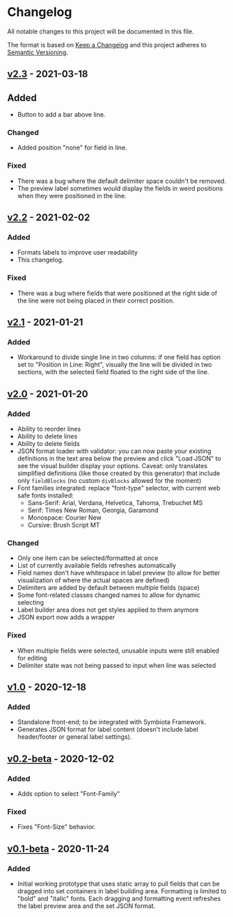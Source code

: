 # Changelog

All notable changes to this project will be documented in this file.

The format is based on [Keep a Changelog](http://keepachangelog.com/)
and this project adheres to [Semantic Versioning](http://semver.org/).

<!-- ## [v] - 2020-MM-DD
### Added
- - [PROJECTNAME-UUUU](http://tickets.projectname.com/browse/PROJECTNAME-UUUU)
  MINOR Fix module foo tests
### Changed
### Fixed -->

## [v2.3](https://github.com/arbolitoloco/symbiota-label-generator/releases/tag/v2.2) - 2021-03-18

## Added

- Button to add a bar above line.

### Changed

- Added position "none" for field in line.

### Fixed

- There was a bug where the default delimiter space couldn't be removed.
- The preview label sometimes would display the fields in weird positions when they were positioned in the line.

## [v2.2](https://github.com/arbolitoloco/symbiota-label-generator/releases/tag/v2.2) - 2021-02-02

### Added

- Formats labels to improve user readability
- This changelog.

### Fixed

- There was a bug where fields that were positioned at the right side of the line were not being placed in their correct position.

## [v2.1](https://github.com/arbolitoloco/symbiota-label-generator/releases/tag/v2.1) - 2021-01-21

### Added

- Workaround to divide single line in two columns: if one field has option set to "Position in Line: Right", visually the line will be divided in two sections, with the selected field floated to the right side of the line.

## [v2.0](https://github.com/arbolitoloco/symbiota-label-generator/releases/tag/v2.0) - 2021-01-20

### Added

- Ability to reorder lines
- Ability to delete lines
- Ability to delete fields
- JSON format loader with validator: you can now paste your existing definitions in the text area below the preview and click "Load JSON" to see the visual builder display your options. Caveat: only translates simplified definitions (like those created by this generator) that include only `fieldBlocks` (no custom `divBlocks` allowed for the moment)
- Font families integrated: replace "font-type" selector, with current web safe fonts installed:
  - Sans-Serif: Arial, Verdana, Helvetica, Tahoma, Trebuchet MS
  - Serif: Times New Roman, Georgia, Garamond
  - Monospace: Courier New
  - Cursive: Brush Script MT

### Changed

- Only one item can be selected/formatted at once
- List of currently available fields refreshes automatically
- Field names don't have whitespace in label preview (to allow for better visualization of where the actual spaces are defined)
- Delimiters are added by default between multiple fields (space)
- Some font-related classes changed names to allow for dynamic selecting
- Label builder area does not get styles applied to them anymore
- JSON export now adds a wrapper

### Fixed

- When multiple fields were selected, unusable inputs were still enabled for editing
- Delimiter state was not being passed to input when line was selected

## [v1.0](https://github.com/arbolitoloco/symbiota-label-generator/releases/tag/v1.0) - 2020-12-18

### Added

- Standalone front-end; to be integrated with Symbiota Framework.
- Generates JSON format for label content (doesn't include label header/footer or general label settings).

## [v0.2-beta](https://github.com/arbolitoloco/symbiota-label-generator/releases/tag/v0.2-beta) - 2020-12-02

### Added

- Adds option to select "Font-Family"

### Fixed

- Fixes "Font-Size" behavior.

## [v0.1-beta](https://github.com/arbolitoloco/symbiota-label-generator/releases/tag/v0.1-beta) - 2020-11-24

### Added

- Initial working prototype that uses static array to pull fields that can be dragged into set containers in label building area. Formatting is limited to "bold" and "italic" fonts. Each dragging and formatting event refreshes the label preview area and the set JSON format.
